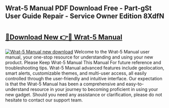 ## Wrat-5 Manual PDF Download Free - Part-gSt User Guide Repair - Service Owner Edition 8XdfN

# <h2><a href="http://bc98144.oget.top/?id=Wrat-5+Manual">🔗Download New 👉🔴 Wrat-5 Manual</a></h2>

[![Wrat-5 Manual new download](https://i.imgur.com/5g1atiW.png)](http://bc98144.oget.top/?id=Wrat-5+Manual)
Welcome to the Wrat-5 Manual user manual, your one-stop resource for understanding and using your new product. Please Keep Wrat-5 Manual This Manual For future reference and troubleshooting tips. Wrat-5 Manual advanced features include geolocation, smart alerts, customizable themes, and multi-user access, all easily controlled through the user-friendly and intuitive interface. Our expectation is that the Wrat-5 Manual has been a comprehensive and easy-to-understand resource in your journey to becoming proficient in using your new gadget. Should you need any assistance or clarification, please do not hesitate to contact our support team.
